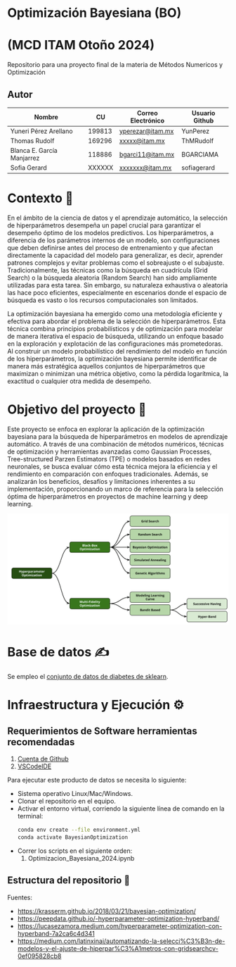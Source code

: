 # Optimización Bayesiana (BO)
# (MCD ITAM Otoño 2024)

Repositorio para una proyecto final de la materia de Métodos Numericos y Optimización 

## Autor

| Nombre                        |  CU    | Correo Electrónico             | Usuario Github |
|-------------------------------|--------|--------------------------------|----------------|
| Yuneri Pérez Arellano         | 199813 | yperezar@itam.mx               | YunPerez       |
| Thomas Rudolf         | 169296| xxxxx@itam.mx               | ThMRudolf      |
| Blanca E. García Manjarrez | 118886 | bgarci11@itam.mx   |    BGARCIAMA   |
| Sofia Gerard | XXXXXX | xxxxxxx@itam.mx   |    sofiagerard   |


# Contexto  🧠
En el ámbito de la ciencia de datos y el aprendizaje automático, la selección de hiperparámetros desempeña un papel crucial para garantizar el desempeño óptimo de los modelos predictivos. Los hiperparámetros, a diferencia de los parámetros internos de un modelo, son configuraciones que deben definirse antes del proceso de entrenamiento y que afectan directamente la capacidad del modelo para generalizar, es decir, aprender patrones complejos y evitar problemas como el sobreajuste o el subajuste. 
Tradicionalmente, las técnicas como la búsqueda en cuadrícula (Grid Search) o la búsqueda aleatoria (Random Search) han sido ampliamente utilizadas para esta tarea. Sin embargo, su naturaleza exhaustiva o aleatoria las hace poco eficientes, especialmente en escenarios donde el espacio de búsqueda es vasto o los recursos computacionales son limitados.

La optimización bayesiana ha emergido como una metodología eficiente y efectiva para abordar el problema de la selección de hiperparámetros. Esta técnica combina principios probabilísticos y de optimización para modelar de manera iterativa el espacio de búsqueda, utilizando un enfoque basado en la exploración y explotación de las configuraciones más prometedoras. Al construir un modelo probabilístico del rendimiento del modelo en función de los hiperparámetros, la optimización bayesiana permite identificar de manera más estratégica aquellos conjuntos de hiperparámetros que maximizan o minimizan una métrica objetivo, como la pérdida logarítmica, la exactitud o cualquier otra medida de desempeño.


# Objetivo del proyecto  🎯

Este proyecto se enfoca en explorar la aplicación de la optimización bayesiana para la búsqueda de hiperparámetros en modelos de aprendizaje automático. A través de una combinación de métodos numéricos, técnicas de optimización y herramientas avanzadas como Gaussian Processes, Tree-structured Parzen Estimators (TPE) o modelos basados en redes neuronales, se busca evaluar cómo esta técnica mejora la eficiencia y el rendimiento en comparación con enfoques tradicionales. Además, se analizarán los beneficios, desafíos y limitaciones inherentes a su implementación, proporcionando un marco de referencia para la selección óptima de hiperparámetros en proyectos de machine learning y deep learning.

![Busqueda Hiperparámetros](imgs/esquema_enfoques_HPO.png)

# Base de datos  ✍

Se empleo el [conjunto de datos de diabetes de sklearn](https://scikit-learn.org/stable/modules/generated/sklearn.datasets.load_diabetes.html#sklearn.datasets.load_diabetes).

# Infraestructura y Ejecución  ⚙

## Requerimientos de Software herramientas recomendadas

1. [Cuenta de Github](https://github.com)
2. [VSCodeIDE](https://code.visualstudio.com/)

Para ejecutar este producto de datos se necesita lo siguiente:
- Sistema operativo Linux/Mac/Windows.
- Clonar el repositorio en el equipo.
- Activar el entorno virtual, corriendo la siguiente línea de comando en la terminal:
  ```bash
  conda env create --file environment.yml
  conda activate BayesianOptimization
  ```
- Correr los scripts en el siguiente orden:
  1. Optimizacion_Bayesiana_2024.ipynb

## Estructura del repositorio  📂





Fuentes:

- https://krasserm.github.io/2018/03/21/bayesian-optimization/
- https://peepdata.github.io/-hyperparameter-optimization-hyperband/
- https://lucasezamora.medium.com/hyperparameter-optimization-con-hyperband-7a2ca6c4d341
- https://medium.com/latinxinai/automatizando-la-selecci%C3%B3n-de-modelos-y-el-ajuste-de-hiperpar%C3%A1metros-con-gridsearchcv-0ef095828cb8
